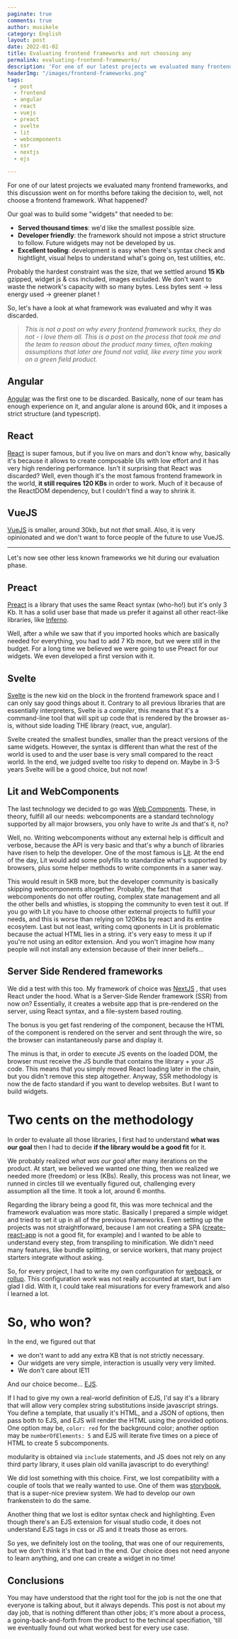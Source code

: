 ```yaml
---
paginate: true
comments: true
author: musikele
category: English
layout: post
date: 2022-01-02
title: Evaluating frontend frameworks and not choosing any
permalink: evaluating-frontend-frameworks/
description: 'For one of our latest projects we evaluated many frontend frameworks, and this discussion went on for months before taking the decision to, well, not choose a frontend framework. What happened?'
headerImg: "/images/frontend-frameworks.png"
tags:
  - post
  - frontend
  - angular 
  - react
  - vuejs
  - preact
  - svelte
  - lit
  - webcomponents
  - ssr
  - nextjs
  - ejs

---
```


For one of our latest projects we evaluated many frontend frameworks, and this discussion went on for months before taking the decision to, well, not choose a frontend framework. What happened? 

Our goal was to build some "widgets" that needed to be:
-  **Served thousand times**: we'd like the smallest possible size.
-  **Developer friendly**: the framework should not impose a strict structure to follow. Future widgets may not be developed by us. 
-  **Excellent tooling**: development is easy when there's syntax check and hightlight, visual helps to understand what's going on, test utilities, etc. 

Probably the hardest constraint was the size, that we settled around **15 Kb** gzipped, widget js & css included, images excluded. We don't want to waste the network's capacity with so many bytes. Less bytes sent -> less energy used -> greener planet ! 

So, let's have a look at what framework was evaluated and why it was discarded. 

> *This is not a post on why every frontend framework sucks, they do not - i love them all. This is a post on the process that took me and the team to reason about the product many times, often making assumptions that later are found not valid, like every time you work on a green field product.*

## Angular 
[Angular](https://angular.io) was the first one to be discarded. Basically, none of our team has enough experience on it, and angular alone is around 60k, and it imposes a strict structure (and typescript). 

## React 
[React](https://reactjs.org) is super famous, but if you live on mars and don't know why, basically it's because it allows to create composable UIs with low effort and it has very high rendering performance.
Isn't it surprising that React was discarded? Well, even though it's the most famous frontend framework in the world, **it still requires 120 KBs** in order to work. Much of it because of the ReactDOM dependency, but I couldn't find a way to shrink it.  

## VueJS 
[VueJS](https://vuejs.org) is smaller, around 30kb, but not _that_ small. Also, it is very opinionated and we don't want to force people of the future to use VueJS. 

---

Let's now see other less known frameworks we hit during our evaluation phase. 

## Preact 
[Preact](https://preactjs.com) is a library that uses the same React syntax (who-ho!) but it's only 3 Kb. It has a solid user base that made us prefer it against all other react-like libraries, like [Inferno](https://www.infernojs.org). 

Well, after a while we saw that if you imported hooks which are basically needed for everything, you had to add 7 Kb more, but we were still in the budget. For a long time we believed we were going to use Preact for our widgets. We even developed a first version with it. 

## Svelte
[Svelte](https://svelte.dev) is the new kid on the block in the frontend framework space and I can only say good things about it. Contrary to all previous libraries that are essentially interpreters, Svelte is a *compiler*, this means that it's a command-line tool that will spit up code that is rendered by the browser as-is, without side loading THE library (react, vue, angular). 

Svelte created the smallest bundles, smaller than the preact versions of the same widgets. However, the syntax is different than what the rest of the world is used to and the user base is very small compared to the react world. In the end, we judged svelte too risky to depend on. Maybe in 3-5 years Svelte will be a good choice, but not now! 

## Lit and WebComponents 
The last technology we decided to go was [Web Components](https://www.webcomponents.org). These, in theory, fulfill all our needs: webcomponents are a standard technology supported by all major browsers, you only have to write Js and that's it, no? 

Well, no. Writing webcomponents without any external help is difficult and verbose, because the API is very basic and that's why a bunch of libraries have risen to help the developer. One of the most famous is [Lit](https://lit.dev). At the end of the day, Lit would add some polyfills to standardize what's supported by browsers, plus some helper methods to write components in a saner way. 

This would result in 5KB more, but the developer community is basically skipping webcomponents altogether. Probably, the fact that webcomponents do not offer routing, complex state management and all the other bells and whistles, is stopping the community to even test it out. If you go with Lit you have to choose other external projects to fulfill your needs, and this is worse than relying on 120Kbs by react and its entire ecosytem. Last but not least, writing comq qponents in Lit is problematic because the actual HTML lies in a string. it's very easy to mess it up if you're not using an editor extension. And you won't imagine how many people will not install any extension because of their inner beliefs... 

## Server Side Rendered frameworks 
We did a test with this too. My framework of choice was [NextJS](https://nextjs.org) , that uses React under the hood. What is a Server-Side Render framework (SSR) from now on? Essentially, it creates a website app that is pre-rendered on the server, using React syntax, and a file-system based routing. 

The bonus is you get fast rendering of the component, because the HTML of the component is rendered on the server and sent through the wire, so the browser can instantaneously parse and display it. 

The minus is that, in order to execute JS events on the loaded DOM, the browser must receive the JS bundle that contains the library + your JS code. This means that you simply moved React loading later in the chain, but you didn't remove this step altogether. Anyway, SSR methodology is now the de facto standard if you want to develop websites. But I want to build widgets. 

# Two cents on the methodology 
In order to evaluate all those libraries, I first had to understand **what was our goal** then I had to decide **if the library would be a good fit** for it.

We probably realized *what was our goal* after many iterations on the product. At start, we believed we wanted one thing, then we realized we needed more (freedom) or less (KBs). Really, this process was not linear, we runned in circles till we eventually figured out, challenging every assumption all the time. It took a lot, around 6 months.

Regarding the library being a good fit, this was more technical and the framework evaluation was more static. Basically I prepared a simple widget and tried to set it up in all of the previous frameworks. Even setting up the projects was not straightforward, because I am not creating a SPA ([create-react-app](https://create-react-app.dev) is not a good fit, for example) and I wanted to be able to understand every step, from transpiling to minification. We didn't need many features, like bundle splitting, or service workers, that many project starters integrate without asking. 

So, for every project, I had to write my own configuration for [webpack](https://webpack.js.org), or [rollup](https://rollupjs.org/guide/en/). This configuration work was not really accounted at start, but I am glad I did. With it, I could take real misurations for every framework and also I learned a lot. 

# So, who won? 
In the end, we figured out that
- we don't want to add any extra KB that is not strictly necessary. 
- Our widgets are very simple, interaction is usually very very limited. 
- We don't care about IE11 

And our choice become... [EJS](https://ejs.co). 

If I had to give my own a real-world definition of EJS, I'd say it's a library that will allow very complex string substitutions inside javascript strings. You define a template, that usually it's HTML, and a JSON of options, then pass both to EJS, and EJS will render the HTML using the provided options. One option may be, `color: red` for the background color; another option may be `numberOfElements: 5` and EJS will iterate five times on a piece of HTML to create 5 subcomponents. 

modularity is obtained via `include` statements, and JS does not rely on any third party library, it uses plain old vanilla javascript to do everything! 

We did lost something with this choice. First, we lost compatibility with a couple of tools that we really wanted to use. One of them was [storybook](https://storybook.js.org), that is a super-nice preview system. We had to develop our own frankenstein to do the same. 

Another thing that we lost is editor syntax check and highlighting. Even though there's an EJS extension for visual studio code, it does not understand EJS tags in css or JS and it treats those as errors. 

So yes, we definitely lost on the tooling, that was one of our requirements, but we don't think it's that bad in the end. Our choice does not need anyone to learn anything, and one can create a widget in no time! 

## Conclusions 

You may have understood that the right tool for the job is not the one that everyone is talking about, but it always depends. This post is not about my day job, that is nothing different than other jobs; it's more about a process, a going-back-and-forth from the product to the techincal specifiation, 'till we eventually found out what worked best for every use case. 